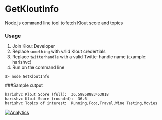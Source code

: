 GetKloutInfo
============

Node.js command line tool to fetch Klout score and topics
  
### Usage 
1. Join Klout Developer
2. Replace ```something``` with valid Klout credentials
3. Replace ```twitterhandle``` with a valid Twitter handle name (example: harishvc)
4. Run on the command line
```
$> node GetKloutInfo
```

###Sample output
```
harishvc Klout Score (full):  36.59858883463818
harishvc Klout Score (rounded):  36.6
harishvc Topics of interest:  Running,Food,Travel,Wine Tasting,Movies
```
[![Analytics](https://ga-beacon.appspot.com/UA-55381661-1/tools/klout/readme)](https://github.com/igrigorik/ga-beacon)
